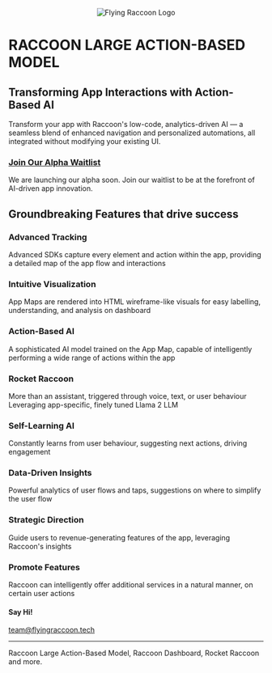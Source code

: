 <p align="center">
  <img src="https://firebasestorage.googleapis.com/v0/b/logo-video-generator.appspot.com/o/Group%2024.png?alt=media&token=6154bfd4-3e15-44be-841a-779d326f5160" alt="Flying Raccoon Logo"/>
</p>

# RACCOON LARGE ACTION-BASED MODEL
## Transforming App Interactions with Action-Based AI
Transform your app with Raccoon's low-code, analytics-driven AI — a seamless blend of enhanced navigation and personalized automations, all integrated without modifying your existing UI.

### [Join Our Alpha Waitlist](https://www.flyingraccoon.tech/)
We are launching our alpha soon. Join our waitlist to be at the forefront of AI-driven app innovation.

## Groundbreaking Features that drive success

### Advanced Tracking
Advanced SDKs capture every element and action within the app, providing a detailed map of the app flow and interactions

### Intuitive Visualization
App Maps are rendered into HTML wireframe-like visuals for easy labelling, understanding, and analysis on dashboard

### Action-Based AI
A sophisticated AI model trained on the App Map, capable of intelligently performing a wide range of actions within the app

### Rocket Raccoon
More than an assistant, triggered through voice, text, or user behaviour Leveraging app-specific, finely tuned Llama 2 LLM

### Self-Learning AI
Constantly learns from user behaviour, suggesting next actions, driving engagement

### Data-Driven Insights
Powerful analytics of user flows and taps, suggestions on where to simplify the user flow

### Strategic Direction
Guide users to revenue-generating features of the app, leveraging Raccoon's insights

### Promote Features
Raccoon can intelligently offer additional services in a natural manner, on certain user actions

#### Say Hi!
[team@flyingraccoon.tech](mailto:team@flyingraccoon.tech)

---

Raccoon Large Action-Based Model, Raccoon Dashboard, Rocket Raccoon and more.
